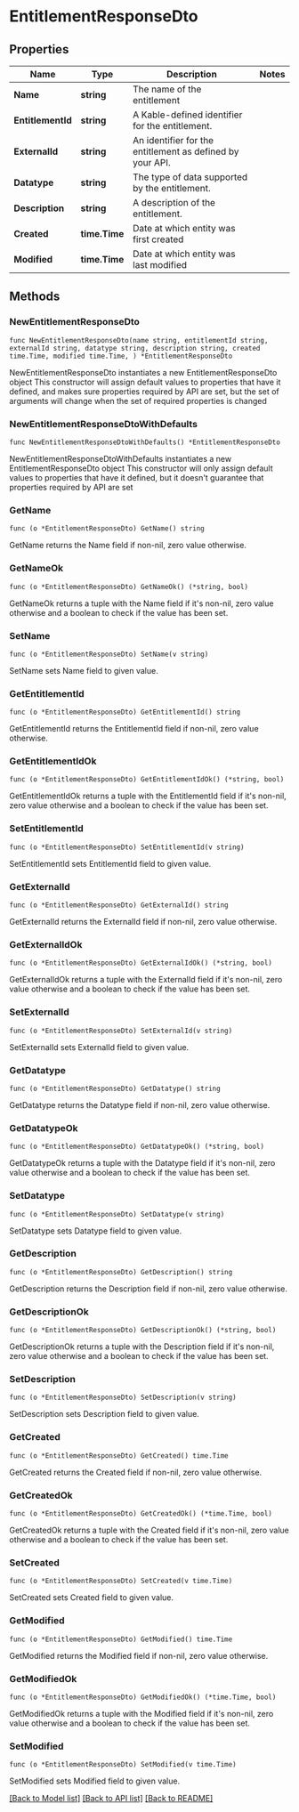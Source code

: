 # EntitlementResponseDto

## Properties

Name | Type | Description | Notes
------------ | ------------- | ------------- | -------------
**Name** | **string** | The name of the entitlement | 
**EntitlementId** | **string** | A Kable-defined identifier for the entitlement. | 
**ExternalId** | **string** | An identifier for the entitlement as defined by your API. | 
**Datatype** | **string** | The type of data supported by the entitlement. | 
**Description** | **string** | A description of the entitlement. | 
**Created** | **time.Time** | Date at which entity was first created | 
**Modified** | **time.Time** | Date at which entity was last modified | 

## Methods

### NewEntitlementResponseDto

`func NewEntitlementResponseDto(name string, entitlementId string, externalId string, datatype string, description string, created time.Time, modified time.Time, ) *EntitlementResponseDto`

NewEntitlementResponseDto instantiates a new EntitlementResponseDto object
This constructor will assign default values to properties that have it defined,
and makes sure properties required by API are set, but the set of arguments
will change when the set of required properties is changed

### NewEntitlementResponseDtoWithDefaults

`func NewEntitlementResponseDtoWithDefaults() *EntitlementResponseDto`

NewEntitlementResponseDtoWithDefaults instantiates a new EntitlementResponseDto object
This constructor will only assign default values to properties that have it defined,
but it doesn't guarantee that properties required by API are set

### GetName

`func (o *EntitlementResponseDto) GetName() string`

GetName returns the Name field if non-nil, zero value otherwise.

### GetNameOk

`func (o *EntitlementResponseDto) GetNameOk() (*string, bool)`

GetNameOk returns a tuple with the Name field if it's non-nil, zero value otherwise
and a boolean to check if the value has been set.

### SetName

`func (o *EntitlementResponseDto) SetName(v string)`

SetName sets Name field to given value.


### GetEntitlementId

`func (o *EntitlementResponseDto) GetEntitlementId() string`

GetEntitlementId returns the EntitlementId field if non-nil, zero value otherwise.

### GetEntitlementIdOk

`func (o *EntitlementResponseDto) GetEntitlementIdOk() (*string, bool)`

GetEntitlementIdOk returns a tuple with the EntitlementId field if it's non-nil, zero value otherwise
and a boolean to check if the value has been set.

### SetEntitlementId

`func (o *EntitlementResponseDto) SetEntitlementId(v string)`

SetEntitlementId sets EntitlementId field to given value.


### GetExternalId

`func (o *EntitlementResponseDto) GetExternalId() string`

GetExternalId returns the ExternalId field if non-nil, zero value otherwise.

### GetExternalIdOk

`func (o *EntitlementResponseDto) GetExternalIdOk() (*string, bool)`

GetExternalIdOk returns a tuple with the ExternalId field if it's non-nil, zero value otherwise
and a boolean to check if the value has been set.

### SetExternalId

`func (o *EntitlementResponseDto) SetExternalId(v string)`

SetExternalId sets ExternalId field to given value.


### GetDatatype

`func (o *EntitlementResponseDto) GetDatatype() string`

GetDatatype returns the Datatype field if non-nil, zero value otherwise.

### GetDatatypeOk

`func (o *EntitlementResponseDto) GetDatatypeOk() (*string, bool)`

GetDatatypeOk returns a tuple with the Datatype field if it's non-nil, zero value otherwise
and a boolean to check if the value has been set.

### SetDatatype

`func (o *EntitlementResponseDto) SetDatatype(v string)`

SetDatatype sets Datatype field to given value.


### GetDescription

`func (o *EntitlementResponseDto) GetDescription() string`

GetDescription returns the Description field if non-nil, zero value otherwise.

### GetDescriptionOk

`func (o *EntitlementResponseDto) GetDescriptionOk() (*string, bool)`

GetDescriptionOk returns a tuple with the Description field if it's non-nil, zero value otherwise
and a boolean to check if the value has been set.

### SetDescription

`func (o *EntitlementResponseDto) SetDescription(v string)`

SetDescription sets Description field to given value.


### GetCreated

`func (o *EntitlementResponseDto) GetCreated() time.Time`

GetCreated returns the Created field if non-nil, zero value otherwise.

### GetCreatedOk

`func (o *EntitlementResponseDto) GetCreatedOk() (*time.Time, bool)`

GetCreatedOk returns a tuple with the Created field if it's non-nil, zero value otherwise
and a boolean to check if the value has been set.

### SetCreated

`func (o *EntitlementResponseDto) SetCreated(v time.Time)`

SetCreated sets Created field to given value.


### GetModified

`func (o *EntitlementResponseDto) GetModified() time.Time`

GetModified returns the Modified field if non-nil, zero value otherwise.

### GetModifiedOk

`func (o *EntitlementResponseDto) GetModifiedOk() (*time.Time, bool)`

GetModifiedOk returns a tuple with the Modified field if it's non-nil, zero value otherwise
and a boolean to check if the value has been set.

### SetModified

`func (o *EntitlementResponseDto) SetModified(v time.Time)`

SetModified sets Modified field to given value.



[[Back to Model list]](../README.md#documentation-for-models) [[Back to API list]](../README.md#documentation-for-api-endpoints) [[Back to README]](../README.md)


